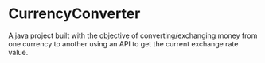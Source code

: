 # CurrencyConverter
A java project built with the objective of converting/exchanging money from one currency to another using an API to get the current exchange rate value.
